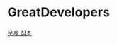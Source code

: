 # GreatDevelopers

[문제 참조](https://github.com/SuperPowerCoding/GreatDevelopers/blob/master/Study/HackerRank/Problems.md "https://github.com/SuperPowerCoding/GreatDevelopers/blob/master/Study/HackerRank/Problems.md")
